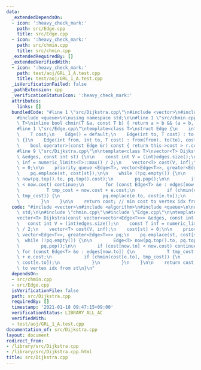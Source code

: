 ```yaml
---
data:
  _extendedDependsOn:
  - icon: ':heavy_check_mark:'
    path: src/Edge.cpp
    title: src/Edge.cpp
  - icon: ':heavy_check_mark:'
    path: src/chmin.cpp
    title: src/chmin.cpp
  _extendedRequiredBy: []
  _extendedVerifiedWith:
  - icon: ':heavy_check_mark:'
    path: test/aoj/GRL_1_A.test.cpp
    title: test/aoj/GRL_1_A.test.cpp
  _isVerificationFailed: false
  _pathExtension: cpp
  _verificationStatusIcon: ':heavy_check_mark:'
  attributes:
    links: []
  bundledCode: "#line 1 \"src/Dijkstra.cpp\"\n#include <vector>\n#include <algorithm>\n\
    #include <queue>\n\nusing namespace std;\n\n#line 1 \"src/chmin.cpp\"\ntemplate<class\
    \ T>\ninline bool chmin(T &a, const T b) { return a > b && (a = b, true); }\n\
    #line 1 \"src/Edge.cpp\"\ntemplate<class T>\nstruct Edge {\n    int from{}, to{};\n\
    \    T cost;\n    Edge() = default;\n    Edge(int to, T cost) : to(to), cost(cost)\
    \ {}\n    Edge(int from, int to, T cost) : from(from), to(to), cost(cost) {}\n\
    \    bool operator>(const Edge &r) const { return this->cost > r.cost; }\n};\n\
    #line 9 \"src/Dijkstra.cpp\"\n\ntemplate<class T>\nvector<T> Dijkstra(const vector<vector<Edge<T>>>\
    \ &edges, const int st) {\n\n    const int V = (int)edges.size();\n    const T\
    \ inf = numeric_limits<T>::max() / 2;\n    vector<T> cost(V, inf);\n    cost[st]\
    \ = 0;\n\n    priority_queue <Edge<T>, vector<Edge<T>>, greater<Edge<T>>> pq;\n\
    \    pq.emplace(st, cost[st]);\n\n    while (!pq.empty()) {\n\n        Edge<T>\
    \ now(pq.top().to, pq.top().cost);\n        pq.pop();\n\n        if (cost[now.to]\
    \ < now.cost) continue;\n        for (const Edge<T> &e : edges[now.to]) {\n  \
    \          T tmp_cost = now.cost + e.cost;\n            if (chmin(cost[e.to],\
    \ tmp_cost)) {\n                pq.emplace(e.to, cost[e.to]);\n            }\n\
    \        }\n    }\n\n    return cost; // min cost to vertex idx from st\n}\n"
  code: "#include <vector>\n#include <algorithm>\n#include <queue>\n\nusing namespace\
    \ std;\n\n#include \"chmin.cpp\"\n#include \"Edge.cpp\"\n\ntemplate<class T>\n\
    vector<T> Dijkstra(const vector<vector<Edge<T>>> &edges, const int st) {\n\n \
    \   const int V = (int)edges.size();\n    const T inf = numeric_limits<T>::max()\
    \ / 2;\n    vector<T> cost(V, inf);\n    cost[st] = 0;\n\n    priority_queue <Edge<T>,\
    \ vector<Edge<T>>, greater<Edge<T>>> pq;\n    pq.emplace(st, cost[st]);\n\n  \
    \  while (!pq.empty()) {\n\n        Edge<T> now(pq.top().to, pq.top().cost);\n\
    \        pq.pop();\n\n        if (cost[now.to] < now.cost) continue;\n       \
    \ for (const Edge<T> &e : edges[now.to]) {\n            T tmp_cost = now.cost\
    \ + e.cost;\n            if (chmin(cost[e.to], tmp_cost)) {\n                pq.emplace(e.to,\
    \ cost[e.to]);\n            }\n        }\n    }\n\n    return cost; // min cost\
    \ to vertex idx from st\n}\n"
  dependsOn:
  - src/chmin.cpp
  - src/Edge.cpp
  isVerificationFile: false
  path: src/Dijkstra.cpp
  requiredBy: []
  timestamp: '2021-01-18 09:47:15+09:00'
  verificationStatus: LIBRARY_ALL_AC
  verifiedWith:
  - test/aoj/GRL_1_A.test.cpp
documentation_of: src/Dijkstra.cpp
layout: document
redirect_from:
- /library/src/Dijkstra.cpp
- /library/src/Dijkstra.cpp.html
title: src/Dijkstra.cpp
---
```

